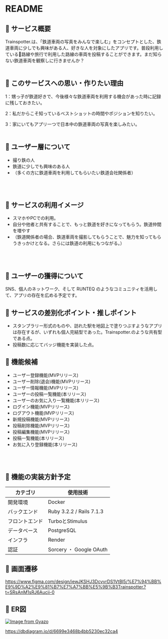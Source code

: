 # README
## 🚆 サービス概要

Trainspotter.は、「鉄道車両の写真をみんなで楽しむ」をコンセプトとした、鉄道車両に少しでも興味がある人、好きな人を対象にしたアプリです。普段利用している🚆路線や旅行で利用した路線の車両を投稿することができます。まだ知らない鉄道車両を観察しに行きませんか？
<br>
<br>

## 🚆 このサービスへの思い・作りたい理由

1：甥っ子が鉄道好きで、今後様々な鉄道車両を利用する機会があった時に記録に残しておきたい。

2：私だからこそ知っているベストショットの時間やポジションを知りたい。

3：家にいてもアプリ一つで日本中の鉄道車両の写真を楽しみたい。
<br>
<br>

## 🚆 ユーザー層について
- 撮り鉄の人
- 鉄道に少しでも興味のある人
- （多くの方に鉄道車両を利用してもらいたい鉄道会社関係者）
<br>
<br>


## 🚆 サービスの利用イメージ
- スマホやPCでの利用。
- 自分や他者と共有することで、もっと鉄道を好きになってもらう。鉄道仲間を増やす
- （鉄道関係者の場合、鉄道車両を撮影してもらうことで、魅力を知ってもらうきっかけとなる。さらには鉄道の利用にもつながる。）
<br>
<br>

## 🚆 ユーザーの獲得について
SNS、個人のネットワーク、そして RUNTEQ のようなコミュニティを活用して、アプリの存在を広める予定です。


## 🚆 サービスの差別化ポイント・推しポイント
- スタンプラリー形式のものや、訪れた駅を地図上で塗りつぶすようなアプリは存在するが、いずれも個人完結型であった。Trainspotter.のような共有型である点。
- 投稿数に応じてバッジ機能を実装した点。


## 🚆 機能候補
- ユーザー登録機能(MVPリリース)
- ユーザー削除(退会)機能(MVPリリース)
- ユーザー情報機能(MVPリリース)
- ユーザーの投稿一覧機能(本リリース)
- ユーザーのお気に入り一覧機能(本リリース)
- ログイン機能(MVPリリース)
- ログアウト機能(MVPリリース)
- 新規投稿機能(MVPリリース)
- 投稿削除機能(MVPリリース)
- 投稿編集機能(MVPリリース)
- 投稿一覧機能(本リリース)
- お気に入り登録機能(本リリース)
<br>
<br>

## 🚆 機能の実装方針予定
| カテゴリ       | 使用技術                 | 
| -------------- | ------------------------ | 
| 開発環境       | Docker                   | 
| バックエンド   | Ruby 3.2.2 / Rails 7.1.3 | 
| フロントエンド | TurboとStimulus          | 
| データベース   | PostgreSQL               | 
| インフラ       | Render                   | 
| 認証           | Sorcery ・ Google OAuth  | 

## 🚆 画面遷移
https://www.figma.com/design/iewJKSHJ3DcvvrDS1VtBI5/%E7%94%BB%E9%9D%A2%E9%81%B7%E7%A7%BB%E5%9B%B3Trainspotter.?t=SRsAnM1sRJ6Aucii-0

## 🚆 ER図
[![Image from Gyazo](https://i.gyazo.com/f4145e4ceb982839075cda7d3cca6ebe.png)](https://gyazo.com/f4145e4ceb982839075cda7d3cca6ebe)

https://dbdiagram.io/d/6699e3468b4bb5230ec32ca4
